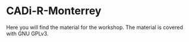 # CADi-R-Monterrey
Here you will find the material for the workshop.
The material is covered with GNU GPLv3.
